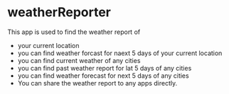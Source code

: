 # weatherReporter
This app is used to find the weather report of 
* your current location
* you can find weather forcast for naext 5 days of your current location
* you can find current weather of any cities
* you can find past weather report for lat 5 days of  any cities
* you can find weather forecast for next 5 days of any cities
* You can share the weather report to any apps directly.

